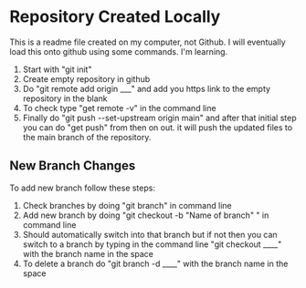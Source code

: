 # Repository Created Locally

This is a readme file created on my computer, not Github. I will eventually load this onto github using some commands. I'm learning. 

1) Start with "git init"
2) Create empty repository in github
3) Do "git remote add origin ___" and add you https link to the empty repository in the blank
4) To check type "get remote -v" in the command line
5) Finally do "git push --set-upstream origin main" and after that initial step you can do "get push" from then on out. it will push the updated files to the main branch of the repository.

## New Branch Changes

To add new branch follow these steps:

1) Check branches by doing "git branch" in command line
2) Add new branch by doing "git checkout -b "Name of branch" " in command line
3) Should automatically switch into that branch but if not then you can switch to a branch by typing in the command line "git checkout ____" with the branch name in the space
4) To delete a branch do "git branch -d ____" with the branch name in the space

